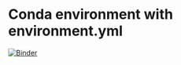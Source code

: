 # Conda environment with environment.yml

[![Binder](https://mybinder.org/badge_logo.svg)](https://mybinder.org/v2/gh/pdjohnson1984/Capstone/081cc1d62ad30bb6551147dbf9f50029d9b6452d?urlpath=lab%2Ftree%2FCapstone.ipynb)
